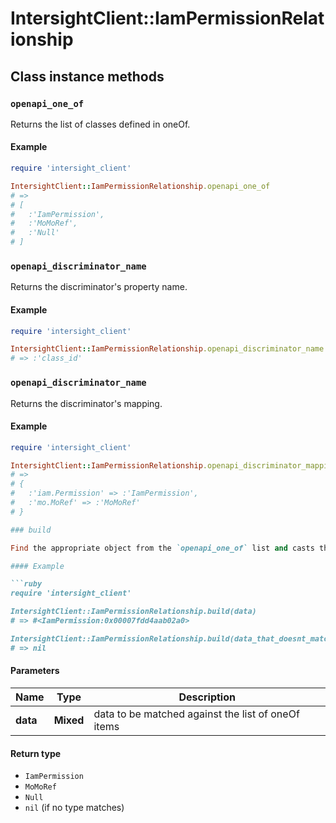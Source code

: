 # IntersightClient::IamPermissionRelationship

## Class instance methods

### `openapi_one_of`

Returns the list of classes defined in oneOf.

#### Example

```ruby
require 'intersight_client'

IntersightClient::IamPermissionRelationship.openapi_one_of
# =>
# [
#   :'IamPermission',
#   :'MoMoRef',
#   :'Null'
# ]
```

### `openapi_discriminator_name`

Returns the discriminator's property name.

#### Example

```ruby
require 'intersight_client'

IntersightClient::IamPermissionRelationship.openapi_discriminator_name
# => :'class_id'
```

### `openapi_discriminator_name`

Returns the discriminator's mapping.

#### Example

```ruby
require 'intersight_client'

IntersightClient::IamPermissionRelationship.openapi_discriminator_mapping
# =>
# {
#   :'iam.Permission' => :'IamPermission',
#   :'mo.MoRef' => :'MoMoRef'
# }

### build

Find the appropriate object from the `openapi_one_of` list and casts the data into it.

#### Example

```ruby
require 'intersight_client'

IntersightClient::IamPermissionRelationship.build(data)
# => #<IamPermission:0x00007fdd4aab02a0>

IntersightClient::IamPermissionRelationship.build(data_that_doesnt_match)
# => nil
```

#### Parameters

| Name | Type | Description |
| ---- | ---- | ----------- |
| **data** | **Mixed** | data to be matched against the list of oneOf items |

#### Return type

- `IamPermission`
- `MoMoRef`
- `Null`
- `nil` (if no type matches)

